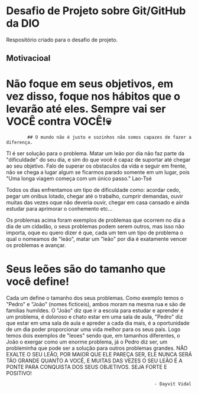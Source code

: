 # Desafio de Projeto sobre Git/GitHub da DIO
 Respositório criado para o desafio de projeto.

## Motivacioal

# Não foque em seus objetivos, em vez disso, foque nos hábitos que o levarão até eles. Sempre vai ser VOCÊ contra VOCÊ!💀


			## O mundo não é justo e sozinhos não somos capazes de fazer a diferença.

TI é ser solução para o problema. Matar um leão por dia não faz parte da "dificuldade" do seu dia,
e sim do que você é capaz de suportar até chegar ao seu objetivo. Falo de superar os obstaculos da vida e seguir em frente,
não se chega a lugar algum se ficarmos parado somente em um lugar, pois "Uma longa viagem começa com um único passo." Lao-Tsé

Todos os dias enfrentamos um tipo de dificuldade como: acordar cedo, pegar um onibus lotado, 
chegar até o trabalho, cumprir demandas, ouvir muitas das vezes oque não deveria ouvir,
chegar em casa cansado e ainda estudar para aprimorar o conhemento etc...

Os problemas acima foram exemplos de problemas que ocorrem no dia a dia de um cidadão, o seus problemas podem serem outros,
mas isso não importa, oque eu quero dizer é que, cada um tem um tipo de problema o qual o nomeamos de "leão",
matar um "leão" por dia é exatamente vencer os problemas e avançar.

# Seus leões são do tamanho que você define!

Cada um define o tamanho dos seus problemas. Como exemplo temos o "Pedro" e "João" (nomes ficticeis),
ambos moram na mesma rua e são de familias humildes. O "João" diz que ir a escola para estudar e aprender é um problema, 
é doloroso e chato estar em uma sala de aula, "Pedro" diz que estar em uma sala de aula e apreder a cada dia mais, é a
oportunidade de um dia poder proporcionar uma vida melhor para os seus pais. Logo temos dois exemplos de "leoes" sendo que,
em tamanhos diferentes, o João o exergar como um enorme problema, já o Pedro diz ser, um probleminha que pode ser a solução para outros problemas grandes.
NÃO EXALTE O SEU LEÃO, POR MAIOR QUE ELE PAREÇA SER, ELE NUNCA SERÁ TÃO GRANDE QUANTO A VOCÊ, E MUITAS DAS VEZES O SEU LEÃO É A PONTE PARA CONQUISTA DOS 
SEUS OBJETIVOS. SEJA FORTE E POSITIVO!

															- Dayvit Vidal


